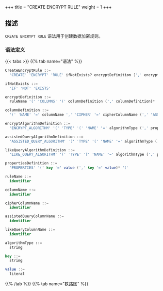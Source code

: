+++
title = "CREATE ENCRYPT RULE"
weight = 1
+++

## 描述

`CREATE ENCRYPT RULE` 语法用于创建数据加密规则。

### 语法定义

{{< tabs >}}
{{% tab name="语法" %}}
```sql
CreateEncryptRule ::=
  'CREATE' 'ENCRYPT' 'RULE' ifNotExists? encryptDefinition (',' encryptDefinition)*

ifNotExists ::=
  'IF' 'NOT' 'EXISTS'

encryptDefinition ::=
  ruleName '(' 'COLUMNS' '(' columnDefinition (',' columnDefinition)*  ')' ')'

columnDefinition ::=
  '(' 'NAME' '=' columnName ',' 'CIPHER' '=' cipherColumnName (',' 'ASSISTED_QUERY' '=' assistedQueryColumnName)? (',' 'LIKE_QUERY' '=' likeQueryColumnName)? ',' encryptAlgorithmDefinition (',' assistedQueryAlgorithmDefinition)? (',' likeQueryAlgorithmDefinition)? ')' 

encryptAlgorithmDefinition ::=
  'ENCRYPT_ALGORITHM' '(' 'TYPE' '(' 'NAME' '=' algorithmType (',' propertiesDefinition)? ')'

assistedQueryAlgorithmDefinition ::=
  'ASSISTED_QUERY_ALGORITHM' '(' 'TYPE' '(' 'NAME' '=' algorithmType (',' propertiesDefinition)? ')'

likeQueryAlgorithmDefinition ::=
  'LIKE_QUERY_ALGORITHM' '(' 'TYPE' '(' 'NAME' '=' algorithmType (',' propertiesDefinition)? ')'

propertiesDefinition ::=
  'PROPERTIES' '(' key '=' value (',' key '=' value)* ')'

ruleName ::=
  identifier

columnName ::=
  identifier

cipherColumnName ::=
  identifier

assistedQueryColumnName ::=
  identifier

likeQueryColumnName ::=
  identifier

algorithmType ::=
  string

key ::=
  string

value ::=
  literal
```
{{% /tab %}}
{{% tab name="铁路图" %}}
<iframe frameborder="0" name="diagram" id="diagram" width="100%" height="100%"></iframe>
{{% /tab %}}
{{< /tabs >}}

### 补充说明

- `CIPHER` 指定密文数据列，`ASSISTED_QUERY` 指定辅助查询列，`LIKE_QUERY` 指定模糊查询列；
- `algorithmType` 指定加密算法类型，请参考 [加密算法](/cn/user-manual/common-config/builtin-algorithm/encrypt/)；
- 重复的 `ruleName` 将无法被创建；
- `ifNotExists` 子句用于避免出现 `Duplicate encrypt rule` 错误。

### 示例

#### 创建数据加密规则

```sql
CREATE ENCRYPT RULE t_encrypt (
COLUMNS(
(NAME=user_id,CIPHER=user_cipher,ASSISTED_QUERY=assisted_query_user,LIKE_QUERY=like_query_user,ENCRYPT_ALGORITHM(TYPE(NAME='AES',PROPERTIES('aes-key-value'='123456abc', 'digest-algorithm-name'='SHA-1'))),ASSISTED_QUERY_ALGORITHM(TYPE(NAME='MD5')),LIKE_QUERY_ALGORITHM(TYPE(NAME='CHAR_DIGEST_LIKE'))),
(NAME=order_id,CIPHER =order_cipher,ASSISTED_QUERY=assisted_query_order,LIKE_QUERY=like_query_order,ENCRYPT_ALGORITHM(TYPE(NAME='AES',PROPERTIES('aes-key-value'='123456abc', 'digest-algorithm-name'='SHA-1'))),ASSISTED_QUERY_ALGORITHM(TYPE(NAME='MD5')),LIKE_QUERY_ALGORITHM(TYPE(NAME='CHAR_DIGEST_LIKE')))
)),
t_encrypt_2 (
COLUMNS(
(NAME=user_id,CIPHER=user_cipher,ASSISTED_QUERY=assisted_query_user,LIKE_QUERY=like_query_user,ENCRYPT_ALGORITHM(TYPE(NAME='AES',PROPERTIES('aes-key-value'='123456abc', 'digest-algorithm-name'='SHA-1'))),ASSISTED_QUERY_ALGORITHM(TYPE(NAME='MD5')),LIKE_QUERY_ALGORITHM(TYPE(NAME='CHAR_DIGEST_LIKE'))),
(NAME=order_id, CIPHER=order_cipher,ASSISTED_QUERY=assisted_query_order,LIKE_QUERY=like_query_order,ENCRYPT_ALGORITHM(TYPE(NAME='AES',PROPERTIES('aes-key-value'='123456abc', 'digest-algorithm-name'='SHA-1'))),ASSISTED_QUERY_ALGORITHM(TYPE(NAME='MD5')),LIKE_QUERY_ALGORITHM(TYPE(NAME='CHAR_DIGEST_LIKE')))
));
```

#### 使用 `ifNotExists` 子句创建数据加密规则

```sql
CREATE ENCRYPT RULE IF NOT EXISTS t_encrypt (
COLUMNS(
(NAME=user_id,CIPHER=user_cipher,ASSISTED_QUERY=assisted_query_user,LIKE_QUERY=like_query_user,ENCRYPT_ALGORITHM(TYPE(NAME='AES',PROPERTIES('aes-key-value'='123456abc', 'digest-algorithm-name'='SHA-1'))),ASSISTED_QUERY_ALGORITHM(TYPE(NAME='MD5')),LIKE_QUERY_ALGORITHM(TYPE(NAME='CHAR_DIGEST_LIKE'))),
(NAME=order_id,CIPHER =order_cipher,ASSISTED_QUERY=assisted_query_order,LIKE_QUERY=like_query_order,ENCRYPT_ALGORITHM(TYPE(NAME='AES',PROPERTIES('aes-key-value'='123456abc', 'digest-algorithm-name'='SHA-1'))),ASSISTED_QUERY_ALGORITHM(TYPE(NAME='MD5')),LIKE_QUERY_ALGORITHM(TYPE(NAME='CHAR_DIGEST_LIKE')))
)),
t_encrypt_2 (
COLUMNS(
(NAME=user_id,CIPHER=user_cipher,ASSISTED_QUERY=assisted_query_user,LIKE_QUERY=like_query_user,ENCRYPT_ALGORITHM(TYPE(NAME='AES',PROPERTIES('aes-key-value'='123456abc', 'digest-algorithm-name'='SHA-1'))),ASSISTED_QUERY_ALGORITHM(TYPE(NAME='MD5')),LIKE_QUERY_ALGORITHM(TYPE(NAME='CHAR_DIGEST_LIKE'))),
(NAME=order_id,CIPHER=order_cipher,ASSISTED_QUERY=assisted_query_order,LIKE_QUERY=like_query_order,ENCRYPT_ALGORITHM(TYPE(NAME='AES',PROPERTIES('aes-key-value'='123456abc', 'digest-algorithm-name'='SHA-1'))),ASSISTED_QUERY_ALGORITHM(TYPE(NAME='MD5')),LIKE_QUERY_ALGORITHM(TYPE(NAME='CHAR_DIGEST_LIKE')))
));
```

### 保留字

`CREATE`、`ENCRYPT`、`RULE`、`COLUMNS`、`NAME`、`CIPHER`、`ASSISTED_QUERY`、`LIKE_QUERY`、`ENCRYPT_ALGORITHM`、`ASSISTED_QUERY_ALGORITHM`、`LIKE_QUERY_ALGORITHM`、`TYPE`、`TRUE`、`FALSE`

### 相关链接

- [保留字](/cn/user-manual/shardingsphere-proxy/distsql/syntax/reserved-word/)
- [加密算法](/cn/user-manual/common-config/builtin-algorithm/encrypt/)
